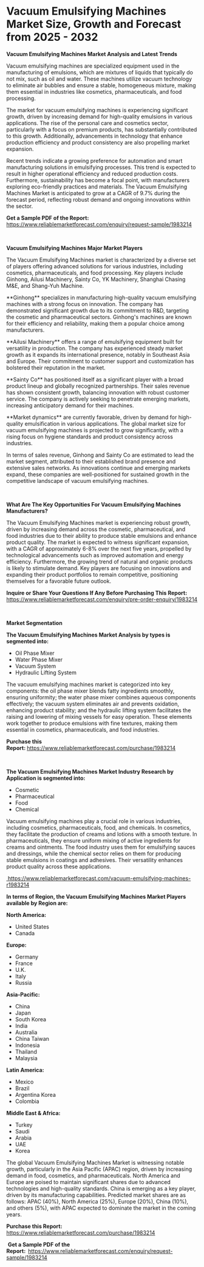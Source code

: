 <p><h1>Vacuum Emulsifying Machines Market Size, Growth and Forecast from 2025 - 2032</h1></p><p><strong>Vacuum Emulsifying Machines Market Analysis and Latest Trends</strong></p>
<p><p>Vacuum emulsifying machines are specialized equipment used in the manufacturing of emulsions, which are mixtures of liquids that typically do not mix, such as oil and water. These machines utilize vacuum technology to eliminate air bubbles and ensure a stable, homogeneous mixture, making them essential in industries like cosmetics, pharmaceuticals, and food processing. </p><p>The market for vacuum emulsifying machines is experiencing significant growth, driven by increasing demand for high-quality emulsions in various applications. The rise of the personal care and cosmetics sector, particularly with a focus on premium products, has substantially contributed to this growth. Additionally, advancements in technology that enhance production efficiency and product consistency are also propelling market expansion. </p><p>Recent trends indicate a growing preference for automation and smart manufacturing solutions in emulsifying processes. This trend is expected to result in higher operational efficiency and reduced production costs. Furthermore, sustainability has become a focal point, with manufacturers exploring eco-friendly practices and materials. The Vacuum Emulsifying Machines Market is anticipated to grow at a CAGR of 9.7% during the forecast period, reflecting robust demand and ongoing innovations within the sector.</p></p>
<p><strong>Get a Sample PDF of the Report:&nbsp;</strong> <a href="https://www.reliablemarketforecast.com/enquiry/request-sample/1983214?utm_campaign=2800&utm_medium=2&utm_source=Github&utm_content=ia&utm_term=12042025&utm_id=vacuum-emulsifying-machines">https://www.reliablemarketforecast.com/enquiry/request-sample/1983214</a></p>
<p>&nbsp;</p>
<p><strong>Vacuum Emulsifying Machines Major Market Players</strong></p>
<p><p>The Vacuum Emulsifying Machines market is characterized by a diverse set of players offering advanced solutions for various industries, including cosmetics, pharmaceuticals, and food processing. Key players include Ginhong, Ailusi Machinery, Sainty Co, YK Machinery, Shanghai Chasing M&E, and Shang-Yuh Machine.</p><p>**Ginhong** specializes in manufacturing high-quality vacuum emulsifying machines with a strong focus on innovation. The company has demonstrated significant growth due to its commitment to R&D, targeting the cosmetic and pharmaceutical sectors. Ginhong's machines are known for their efficiency and reliability, making them a popular choice among manufacturers.</p><p>**Ailusi Machinery** offers a range of emulsifying equipment built for versatility in production. The company has experienced steady market growth as it expands its international presence, notably in Southeast Asia and Europe. Their commitment to customer support and customization has bolstered their reputation in the market.</p><p>**Sainty Co** has positioned itself as a significant player with a broad product lineup and globally recognized partnerships. Their sales revenue has shown consistent growth, balancing innovation with robust customer service. The company is actively seeking to penetrate emerging markets, increasing anticipatory demand for their machines.</p><p>**Market dynamics** are currently favorable, driven by demand for high-quality emulsification in various applications. The global market size for vacuum emulsifying machines is projected to grow significantly, with a rising focus on hygiene standards and product consistency across industries.</p><p>In terms of sales revenue, Ginhong and Sainty Co are estimated to lead the market segment, attributed to their established brand presence and extensive sales networks. As innovations continue and emerging markets expand, these companies are well-positioned for sustained growth in the competitive landscape of vacuum emulsifying machines.</p></p>
<p>&nbsp;</p>
<p><strong>What Are The Key Opportunities For Vacuum Emulsifying Machines Manufacturers?</strong></p>
<p><p>The Vacuum Emulsifying Machines market is experiencing robust growth, driven by increasing demand across the cosmetic, pharmaceutical, and food industries due to their ability to produce stable emulsions and enhance product quality. The market is expected to witness significant expansion, with a CAGR of approximately 6-8% over the next five years, propelled by technological advancements such as improved automation and energy efficiency. Furthermore, the growing trend of natural and organic products is likely to stimulate demand. Key players are focusing on innovations and expanding their product portfolios to remain competitive, positioning themselves for a favorable future outlook.</p></p>
<p><strong>Inquire or Share Your Questions If Any Before Purchasing This Report:</strong> <a href="https://www.reliablemarketforecast.com/enquiry/pre-order-enquiry/1983214?utm_campaign=2800&utm_medium=2&utm_source=Github&utm_content=ia&utm_term=12042025&utm_id=vacuum-emulsifying-machines">https://www.reliablemarketforecast.com/enquiry/pre-order-enquiry/1983214</a></p>
<p>&nbsp;</p>
<p><strong>Market Segmentation</strong></p>
<p><strong>The Vacuum Emulsifying Machines Market Analysis by types is segmented into:</strong></p>
<p><ul><li>Oil Phase Mixer</li><li>Water Phase Mixer</li><li>Vacuum System</li><li>Hydraulic Lifting System</li></ul></p>
<p><p>The vacuum emulsifying machines market is categorized into key components: the oil phase mixer blends fatty ingredients smoothly, ensuring uniformity; the water phase mixer combines aqueous components effectively; the vacuum system eliminates air and prevents oxidation, enhancing product stability; and the hydraulic lifting system facilitates the raising and lowering of mixing vessels for easy operation. These elements work together to produce emulsions with fine textures, making them essential in cosmetics, pharmaceuticals, and food industries.</p></p>
<p><strong>Purchase this Report:&nbsp;</strong><a href="https://www.reliablemarketforecast.com/purchase/1983214?utm_campaign=2800&utm_medium=2&utm_source=Github&utm_content=ia&utm_term=12042025&utm_id=vacuum-emulsifying-machines">https://www.reliablemarketforecast.com/purchase/1983214</a></p>
<p>&nbsp;</p>
<p><strong>The Vacuum Emulsifying Machines Market Industry Research by Application is segmented into:</strong></p>
<p><ul><li>Cosmetic</li><li>Pharmaceutical</li><li>Food</li><li>Chemical</li></ul></p>
<p><p>Vacuum emulsifying machines play a crucial role in various industries, including cosmetics, pharmaceuticals, food, and chemicals. In cosmetics, they facilitate the production of creams and lotions with a smooth texture. In pharmaceuticals, they ensure uniform mixing of active ingredients for creams and ointments. The food industry uses them for emulsifying sauces and dressings, while the chemical sector relies on them for producing stable emulsions in coatings and adhesives. Their versatility enhances product quality across these applications.</p></p>
<p><a href="https://www.reliablemarketforecast.com/vacuum-emulsifying-machines-r1983214?utm_campaign=2800&utm_medium=2&utm_source=Github&utm_content=ia&utm_term=12042025&utm_id=vacuum-emulsifying-machines">&nbsp;https://www.reliablemarketforecast.com/vacuum-emulsifying-machines-r1983214</a></p>
<p><strong>In terms of Region, the Vacuum Emulsifying Machines Market Players available by Region are:</strong></p>
<p>
    <p> <strong> North America: </strong>
        <ul>
            <li>United States</li>
            <li>Canada</li>
        </ul>
        </p> 
    <p> <strong> Europe: </strong>
        <ul>
            <li>Germany</li>
            <li>France</li>
            <li>U.K.</li>
            <li>Italy</li>
            <li>Russia</li>
        </ul>
        </p> 
    <p> <strong> Asia-Pacific: </strong>
        <ul>
            <li>China</li>
            <li>Japan</li>
            <li>South Korea</li>
            <li>India</li>
            <li>Australia</li>
            <li>China Taiwan</li>
            <li>Indonesia</li>
            <li>Thailand</li>
            <li>Malaysia</li>
        </ul>
        </p> 
    <p> <strong> Latin America: </strong>
        <ul>
            <li>Mexico</li>
            <li>Brazil</li>
            <li>Argentina Korea</li>
            <li>Colombia</li>
        </ul>
        </p> 
    <p> <strong> Middle East & Africa: </strong>
        <ul>
            <li>Turkey</li>
            <li>Saudi</li>
            <li>Arabia</li>
            <li>UAE</li>
            <li>Korea</li>
        </ul>
    </p>
    </p>
<p><p>The global Vacuum Emulsifying Machines Market is witnessing notable growth, particularly in the Asia Pacific (APAC) region, driven by increasing demand in food, cosmetics, and pharmaceuticals. North America and Europe are poised to maintain significant shares due to advanced technologies and high-quality standards. China is emerging as a key player, driven by its manufacturing capabilities. Predicted market shares are as follows: APAC (40%), North America (25%), Europe (20%), China (10%), and others (5%), with APAC expected to dominate the market in the coming years.</p></p>
<p><strong>Purchase this Report: </strong><a href="https://www.reliablemarketforecast.com/purchase/1983214?utm_campaign=2800&utm_medium=2&utm_source=Github&utm_content=ia&utm_term=12042025&utm_id=vacuum-emulsifying-machines">https://www.reliablemarketforecast.com/purchase/1983214</a></p>
<p>&nbsp;<strong>Get a Sample PDF of the Report:&nbsp;&nbsp;</strong><a href="https://www.reliablemarketforecast.com/enquiry/request-sample/1983214?utm_campaign=2800&utm_medium=2&utm_source=Github&utm_content=ia&utm_term=12042025&utm_id=vacuum-emulsifying-machines">https://www.reliablemarketforecast.com/enquiry/request-sample/1983214</a></p>
<p><strong></strong></p>
<p><p></p><p></p><p></p></p>